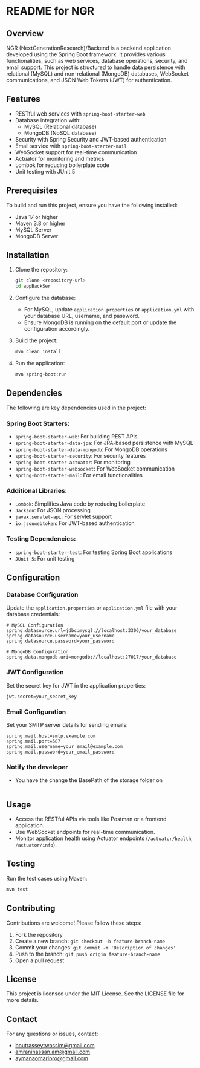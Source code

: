 
# README for NGR

## Overview

NGR (NextGenerationResearch)/Backend is a backend application developed using the Spring Boot framework. It provides various functionalities, such as web services, database operations, security, and email support. This project is structured to handle data persistence with relational (MySQL) and non-relational (MongoDB) databases, WebSocket communications, and JSON Web Tokens (JWT) for authentication.

## Features

- RESTful web services with `spring-boot-starter-web`
- Database integration with:
  - MySQL (Relational database)
  - MongoDB (NoSQL database)
- Security with Spring Security and JWT-based authentication
- Email service with `spring-boot-starter-mail`
- WebSocket support for real-time communication
- Actuator for monitoring and metrics
- Lombok for reducing boilerplate code
- Unit testing with JUnit 5

## Prerequisites

To build and run this project, ensure you have the following installed:

- Java 17 or higher
- Maven 3.8 or higher
- MySQL Server
- MongoDB Server

## Installation

1. Clone the repository:

   ```bash
   git clone <repository-url>
   cd appBackSer
   ```

2. Configure the database:

   - For MySQL, update `application.properties` or `application.yml` with your database URL, username, and password.
   - Ensure MongoDB is running on the default port or update the configuration accordingly.

3. Build the project:

   ```bash
   mvn clean install
   ```

4. Run the application:

   ```bash
   mvn spring-boot:run
   ```

## Dependencies

The following are key dependencies used in the project:

### Spring Boot Starters:

- `spring-boot-starter-web`: For building REST APIs
- `spring-boot-starter-data-jpa`: For JPA-based persistence with MySQL
- `spring-boot-starter-data-mongodb`: For MongoDB operations
- `spring-boot-starter-security`: For security features
- `spring-boot-starter-actuator`: For monitoring
- `spring-boot-starter-websocket`: For WebSocket communication
- `spring-boot-starter-mail`: For email functionalities

### Additional Libraries:

- `Lombok`: Simplifies Java code by reducing boilerplate
- `Jackson`: For JSON processing
- `javax.servlet-api`: For servlet support
- `io.jsonwebtoken`: For JWT-based authentication

### Testing Dependencies:

- `spring-boot-starter-test`: For testing Spring Boot applications
- `JUnit 5`: For unit testing

## Configuration

### Database Configuration

Update the `application.properties` or `application.yml` file with your database credentials:

```properties
# MySQL Configuration
spring.datasource.url=jdbc:mysql://localhost:3306/your_database
spring.datasource.username=your_username
spring.datasource.password=your_password

# MongoDB Configuration
spring.data.mongodb.uri=mongodb://localhost:27017/your_database
```

### JWT Configuration

Set the secret key for JWT in the application properties:

```properties
jwt.secret=your_secret_key
```

### Email Configuration

Set your SMTP server details for sending emails:

```properties
spring.mail.host=smtp.example.com
spring.mail.port=587
spring.mail.username=your_email@example.com
spring.mail.password=your_email_password
```

### Notify the developer

- You have the change the BasePath of the storage folder on 
```src\main\java\org\sid\appbackser\services\implementations\DepotServiceImp.java.
```

## Usage

- Access the RESTful APIs via tools like Postman or a frontend application.
- Use WebSocket endpoints for real-time communication.
- Monitor application health using Actuator endpoints (`/actuator/health`, `/actuator/info`).

## Testing

Run the test cases using Maven:

```bash
mvn test
```

## Contributing

Contributions are welcome! Please follow these steps:

1. Fork the repository
2. Create a new branch: `git checkout -b feature-branch-name`
3. Commit your changes: `git commit -m 'Description of changes'`
4. Push to the branch: `git push origin feature-branch-name`
5. Open a pull request

## License

This project is licensed under the MIT License. See the LICENSE file for more details.

## Contact

For any questions or issues, contact:
- [boutrasseytwassim@gmail.com](mailto:boutrasseytwassim@gmail.com)
- [amranihassan.am@gmail.com](mailto:amranihassan.am@gmail.com)
- [aymanaomaripro@gmail.com](mailto:aymanaomaripro@gmail.com)
```
